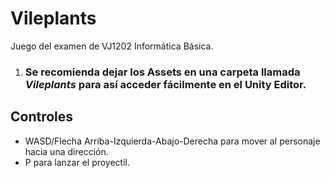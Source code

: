 # Vileplants
Juego del examen de VJ1202 Informática Básica.
1. ### Se recomienda dejar los Assets en una carpeta llamada *Vileplants* para así acceder fácilmente en el Unity Editor.
## Controles
- WASD/Flecha Arriba-Izquierda-Abajo-Derecha para mover al personaje hacia una dirección.
- P para lanzar el proyectil.
